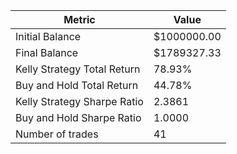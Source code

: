 | Metric | Value |
| --- | --- |
| Initial Balance | $1000000.00 |
| Final Balance | $1789327.33 |
| Kelly Strategy Total Return | 78.93% |
| Buy and Hold Total Return | 44.78% |
| Kelly Strategy Sharpe Ratio | 2.3861 |
| Buy and Hold Sharpe Ratio | 1.0000 |
| Number of trades | 41 |

